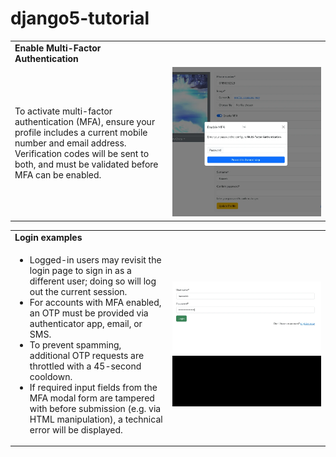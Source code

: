 # django5-tutorial

<table>
  <tr>
    <td width="50%"><strong>Enable Multi-Factor Authentication</strong></td>
  </tr>
  <tr>
    <td width="50%">To activate multi-factor authentication (MFA), ensure your profile includes a current mobile number and email address. Verification codes will be sent to both, and must be validated before MFA can be enabled.</td>
    <td width="50%"><img src="https://github.com/gubrus50/django5-tutorial/blob/main/screenshots/animated/enableMFA.webp"></td>
  </tr>
</table>


<table>
  <tr>
    <td width="50%"><strong>Login examples</strong></td>
  </tr>
  <tr>
    <td width="50%">
      <ul>
        <li>Logged-in users may revisit the login page to sign in as a different user; doing so will log out the current session.</li>
        <li>For accounts with MFA enabled, an OTP must be provided via authenticator app, email, or SMS.</li>
        <li>To prevent spamming, additional OTP requests are throttled with a 45-second cooldown.</li>
        <li>If required input fields from the MFA modal form are tampered with before submission (e.g. via HTML manipulation), a technical error will be displayed.</li>
      </ul>
    </td>
    <td width="50%"><img src="https://github.com/gubrus50/django5-tutorial/blob/main/screenshots/animated/loginView.webp"></td>
  </tr>
</table>
